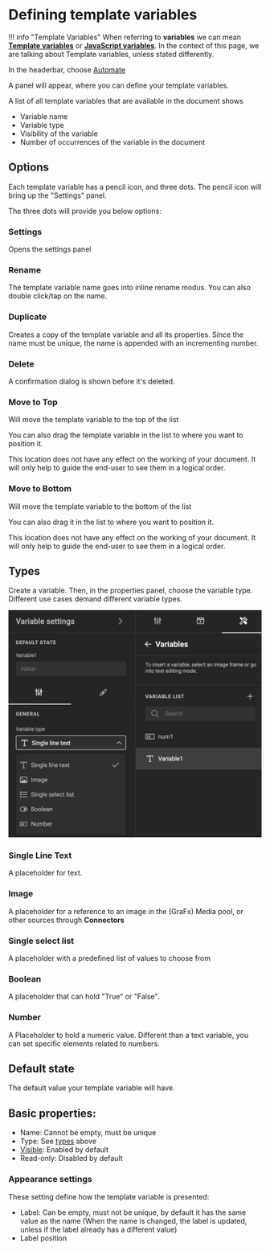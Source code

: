 # Defining template variables

!!! info "Template Variables"
	When referring to **variables** we can mean **[Template variables](/GraFx-Studio/concepts/variables/#template-variables)** or **[JavaScript variables](/GraFx-Studio/concepts/variables/#javascript-variables)**.
	In the context of this page, we are talking about Template variables, unless stated differently.

In the headerbar, choose [Automate](/GraFx-Studio/overview/headerbar/)

A panel will appear, where you can define your template variables.

A list of all template variables that are available in the document shows

- Variable name
- Variable type
- Visibility of the variable
- Number of occurrences of the variable in the document

## Options

Each template variable has a pencil icon, and three dots.
The pencil icon will bring up the "Settings" panel.

The three dots will provide you below options:

### Settings

Opens the settings panel

### Rename

The template variable name goes into inline rename modus.
You can also double click/tap on the name.

### Duplicate

Creates a copy of the template variable and all its properties.
Since the name must be unique, the name is appended with an incrementing number.

### Delete

A confirmation dialog is shown before it's deleted.

### Move to Top

Will move the template variable to the top of the list

You can also drag the template variable in the list to where you want to position it.

This location does not have any effect on the working of your document. It will only help to guide the end-user to see them in a logical order.

### Move to Bottom

Will move the template variable to the bottom of the list

You can also drag it in the list to where you want to position it.

This location does not have any effect on the working of your document. It will only help to guide the end-user to see them in a logical order.


## Types

Create a variable. Then, in the properties panel, choose the variable type. Different use cases demand different variable types.

![screenshot](vartypes.png)

### Single Line Text

A placeholder for text.

### Image

A placeholder for a reference to an image in the (GraFx) Media pool, or other sources through **Connectors**

### Single select list

A placeholder with a predefined list of values to choose from

### Boolean

A placeholder that can hold "True" or "False".

### Number

A Placeholder to hold a numeric value. Different than a text variable, you can set specific elements related to numbers.

## Default state

The default value your template variable will have.

## Basic properties:

- Name: Cannot be empty, must be unique
- Type: See [types](#types) above
- [Visible](#visibility-conditions): Enabled by default
- Read-only: Disabled by default

### Appearance settings

These setting define how the template variable is presented:

- Label: Can be empty, must not be unique, by default it has the same value as the name (When the name is changed, the label is updated, unless if the label already has a different value)
- Label position

